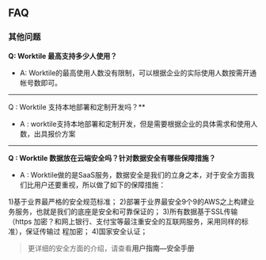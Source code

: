 ## FAQ
### 其他问题
**Q: Worktile 最高支持多少人使用？**
* A: Worktile的最高使用人数没有限制，可以根据企业的实际使用人数按需开通帐号数即可。

------------------------
Q : Worktile 支持本地部署和定制开发吗？**
* A : worktile支持本地部署和定制开发，但是需要根据企业的具体需求和使用人数，出具报价方案

------------------------

**Q : Worktile 数据放在云端安全吗？针对数据安全有哪些保障措施？**
* A : Worktile做的是SaaS服务，数据安全是我们的立身之本，对于安全方面我们比用户还要重视，所以做了如下的保障措施：

 1)基于业界最严格的安全规范标准；
 2)部署于业界最安全9个9的AWS之上构建业务服务，也就是我们的底座是安全和可靠保证的；
 3)所有数据基于SSL传输（https 加密？和网上银行、支付宝等最注重安全的互联网服务，采用同样的标准），保证传输过 程加密；
 4)国家安全认证；
 >更详细的安全方面的介绍，请查看**用户指南—安全手册** 


